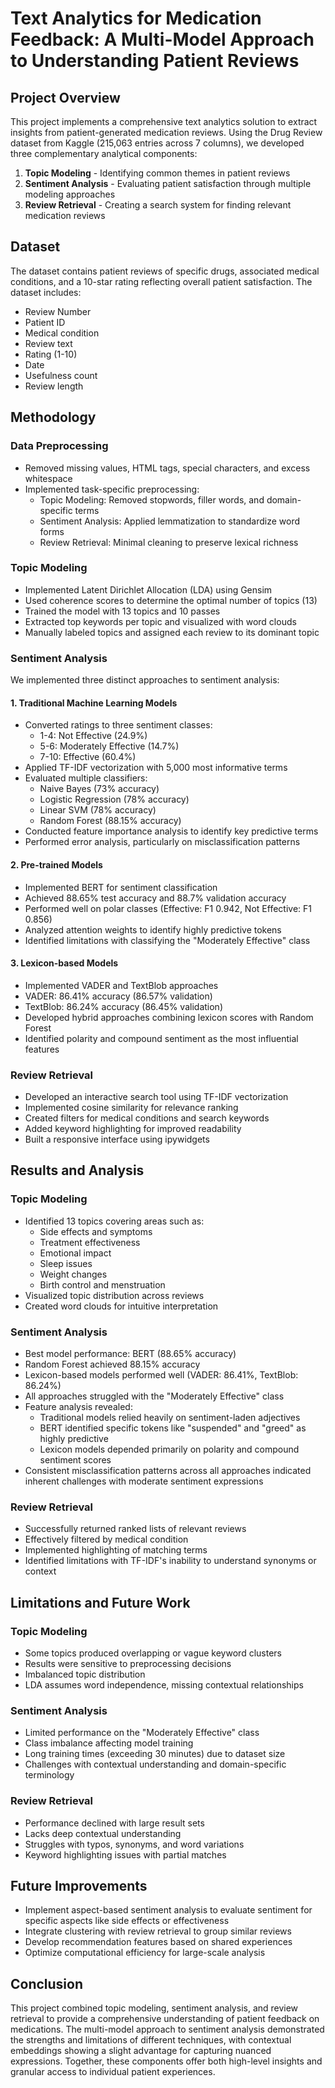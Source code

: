 # Text Analytics for Medication Feedback: A Multi-Model Approach to Understanding Patient Reviews

## Project Overview
This project implements a comprehensive text analytics solution to extract insights from patient-generated medication reviews. Using the Drug Review dataset from Kaggle (215,063 entries across 7 columns), we developed three complementary analytical components:

1. **Topic Modeling** - Identifying common themes in patient reviews
2. **Sentiment Analysis** - Evaluating patient satisfaction through multiple modeling approaches
3. **Review Retrieval** - Creating a search system for finding relevant medication reviews

## Dataset
The dataset contains patient reviews of specific drugs, associated medical conditions, and a 10-star rating reflecting overall patient satisfaction. The dataset includes:
- Review Number
- Patient ID
- Medical condition
- Review text
- Rating (1-10)
- Date
- Usefulness count
- Review length

## Methodology

### Data Preprocessing
- Removed missing values, HTML tags, special characters, and excess whitespace
- Implemented task-specific preprocessing:
  - Topic Modeling: Removed stopwords, filler words, and domain-specific terms
  - Sentiment Analysis: Applied lemmatization to standardize word forms
  - Review Retrieval: Minimal cleaning to preserve lexical richness

### Topic Modeling
- Implemented Latent Dirichlet Allocation (LDA) using Gensim
- Used coherence scores to determine the optimal number of topics (13)
- Trained the model with 13 topics and 10 passes
- Extracted top keywords per topic and visualized with word clouds
- Manually labeled topics and assigned each review to its dominant topic

### Sentiment Analysis
We implemented three distinct approaches to sentiment analysis:

#### 1. Traditional Machine Learning Models
- Converted ratings to three sentiment classes:
  - 1-4: Not Effective (24.9%)
  - 5-6: Moderately Effective (14.7%)
  - 7-10: Effective (60.4%)
- Applied TF-IDF vectorization with 5,000 most informative terms
- Evaluated multiple classifiers:
  - Naive Bayes (73% accuracy)
  - Logistic Regression (78% accuracy)
  - Linear SVM (78% accuracy)
  - Random Forest (88.15% accuracy)
- Conducted feature importance analysis to identify key predictive terms
- Performed error analysis, particularly on misclassification patterns

#### 2. Pre-trained Models
- Implemented BERT for sentiment classification
- Achieved 88.65% test accuracy and 88.7% validation accuracy
- Performed well on polar classes (Effective: F1 0.942, Not Effective: F1 0.856)
- Analyzed attention weights to identify highly predictive tokens
- Identified limitations with classifying the "Moderately Effective" class

#### 3. Lexicon-based Models
- Implemented VADER and TextBlob approaches
- VADER: 86.41% accuracy (86.57% validation)
- TextBlob: 86.24% accuracy (86.45% validation)
- Developed hybrid approaches combining lexicon scores with Random Forest
- Identified polarity and compound sentiment as the most influential features

### Review Retrieval
- Developed an interactive search tool using TF-IDF vectorization
- Implemented cosine similarity for relevance ranking
- Created filters for medical conditions and search keywords
- Added keyword highlighting for improved readability
- Built a responsive interface using ipywidgets

## Results and Analysis

### Topic Modeling
- Identified 13 topics covering areas such as:
  - Side effects and symptoms
  - Treatment effectiveness
  - Emotional impact
  - Sleep issues
  - Weight changes
  - Birth control and menstruation
- Visualized topic distribution across reviews
- Created word clouds for intuitive interpretation

### Sentiment Analysis
- Best model performance: BERT (88.65% accuracy)
- Random Forest achieved 88.15% accuracy
- Lexicon-based models performed well (VADER: 86.41%, TextBlob: 86.24%)
- All approaches struggled with the "Moderately Effective" class
- Feature analysis revealed:
  - Traditional models relied heavily on sentiment-laden adjectives
  - BERT identified specific tokens like "suspended" and "greed" as highly predictive
  - Lexicon models depended primarily on polarity and compound sentiment scores
- Consistent misclassification patterns across all approaches indicated inherent challenges with moderate sentiment expressions

### Review Retrieval
- Successfully returned ranked lists of relevant reviews
- Effectively filtered by medical condition
- Implemented highlighting of matching terms
- Identified limitations with TF-IDF's inability to understand synonyms or context

## Limitations and Future Work

### Topic Modeling
- Some topics produced overlapping or vague keyword clusters
- Results were sensitive to preprocessing decisions
- Imbalanced topic distribution
- LDA assumes word independence, missing contextual relationships

### Sentiment Analysis
- Limited performance on the "Moderately Effective" class
- Class imbalance affecting model training
- Long training times (exceeding 30 minutes) due to dataset size
- Challenges with contextual understanding and domain-specific terminology

### Review Retrieval
- Performance declined with large result sets
- Lacks deep contextual understanding
- Struggles with typos, synonyms, and word variations
- Keyword highlighting issues with partial matches

## Future Improvements
- Implement aspect-based sentiment analysis to evaluate sentiment for specific aspects like side effects or effectiveness
- Integrate clustering with review retrieval to group similar reviews
- Develop recommendation features based on shared experiences
- Optimize computational efficiency for large-scale analysis

## Conclusion
This project combined topic modeling, sentiment analysis, and review retrieval to provide a comprehensive understanding of patient feedback on medications. The multi-model approach to sentiment analysis demonstrated the strengths and limitations of different techniques, with contextual embeddings showing a slight advantage for capturing nuanced expressions. Together, these components offer both high-level insights and granular access to individual patient experiences.
